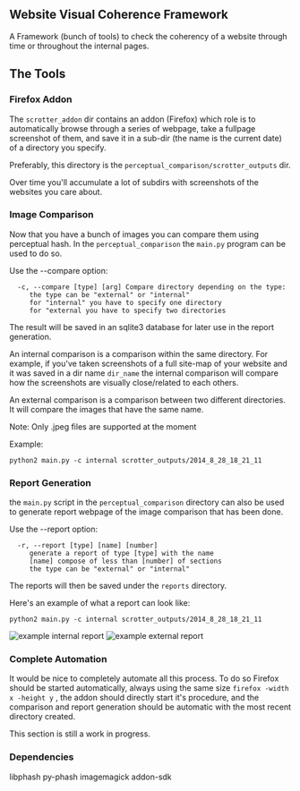 Website Visual Coherence Framework
----------------------------------


A Framework (bunch of tools) to check the coherency of a website through time
or throughout the internal pages.


## The Tools


### Firefox Addon


The `scrotter_addon` dir contains an addon (Firefox) which role is to 
automatically browse through a series of webpage, take a fullpage screenshot 
of them, and save it in a sub-dir (the name is the current date) of a 
directory you specify.


Preferably, this directory is the `perceptual_comparison/scrotter_outputs` dir.


Over time you'll accumulate a lot of subdirs with screenshots of the websites
you care about.


### Image Comparison


Now that you have a bunch of images you can compare them using perceptual hash.
In the `perceptual_comparison` the `main.py` program can be used to do so.


Use the --compare option:
```
  -c, --compare [type] [arg] Compare directory depending on the type:
     the type can be "external" or "internal"
     for "internal" you have to specify one directory
     for "external you have to specify two directories
```

The result will be saved in an sqlite3 database for later use in the report
generation.


An internal comparison is a comparison within the same directory.
For example, if you've taken screenshots of a full site-map of your website and
it was saved in a dir name `dir_name` the internal comparison will compare how
the screenshots are visually close/related to each others.

An external comparison is a comparison between two different directories.
It will compare the images that have the same name.


Note: Only .jpeg files are supported at the moment


Example:

```
python2 main.py -c internal scrotter_outputs/2014_8_28_18_21_11
```


### Report Generation


the `main.py` script in the `perceptual_comparison` directory can also be used
to generate report webpage of the image comparison that has been done.


Use the --report option:
```
  -r, --report [type] [name] [number]
     generate a report of type [type] with the name
     [name] compose of less than [number] of sections
     the type can be "external" or "internal"
```

The reports will then be saved under the `reports` directory.


Here's an example of what a report can look like:

```
python2 main.py -c internal scrotter_outputs/2014_8_28_18_21_11
```

![example internal report](http://pub.iotek.org/p/MZvI5Ri.png)
![example external report](http://pub.iotek.org/p/KyNum2w.png)


### Complete Automation


It would be nice to completely automate all this process.
To do so Firefox should be started automatically, always using the same size
`firefox -width x -height y` , the addon should directly start it's procedure,
and the comparison and report generation should be automatic with the most
recent directory created.

This section is still a work in progress.


### Dependencies


libphash
py-phash
imagemagick
addon-sdk
